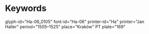 # Keywords
glyph-id="Ha-06_0105"
font-id="Ha-06"
printer-id="Ha"
printer="Jan Haller"
period="1505–1525"
place="Kraków"
PT plate="169"
